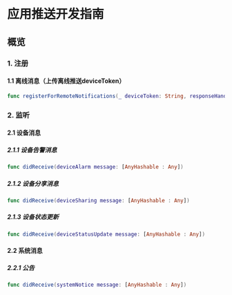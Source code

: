 # 应用推送开发指南

## 概览
### 1. 注册
#### 1.1 离线消息（上传离线推送deviceToken）
```swift
func registerForRemoteNotifications(_ deviceToken: String, responseHandler:(([AnyHashable : Any]) -> Void)?)
```

### 2. 监听
#### 2.1 设备消息
##### 2.1.1 设备告警消息
```swift
func didReceive(deviceAlarm message: [AnyHashable : Any])
```
##### 2.1.2 设备分享消息
```swift
func didReceive(deviceSharing message: [AnyHashable : Any])
```
##### 2.1.3 设备状态更新
```swift
func didReceive(deviceStatusUpdate message: [AnyHashable : Any])
```

#### 2.2 系统消息
##### 2.2.1 公告
```swift
func didReceive(systemNotice message: [AnyHashable : Any])
```
